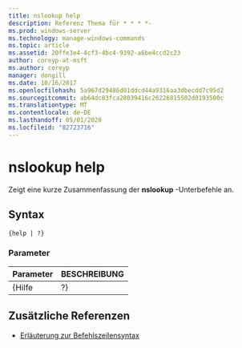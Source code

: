 ```yaml
---
title: nslookup help
description: Referenz Thema für * * * *-
ms.prod: windows-server
ms.technology: manage-windows-commands
ms.topic: article
ms.assetid: 20ffe3e4-4cf3-4bc4-9392-a6be4ccd2c23
author: coreyp-at-msft
ms.author: coreyp
manager: dongill
ms.date: 10/16/2017
ms.openlocfilehash: 5a967d29486d01ddcd44a9316aa3dbecdd7c95d2
ms.sourcegitcommit: ab64dc83fca28039416c26226815502d0193500c
ms.translationtype: MT
ms.contentlocale: de-DE
ms.lasthandoff: 05/01/2020
ms.locfileid: "82723716"
---
```

# <a name="nslookup-help"></a>nslookup help



Zeigt eine kurze Zusammenfassung der **nslookup** -Unterbefehle an.

## <a name="syntax"></a>Syntax

```
{help | ?}
```

### <a name="parameters"></a>Parameter

| Parameter | BESCHREIBUNG |
|-----------|-------------|
|   {Hilfe   |     ?}      |

## <a name="additional-references"></a>Zusätzliche Referenzen

- [Erläuterung zur Befehlszeilensyntax](command-line-syntax-key.md)